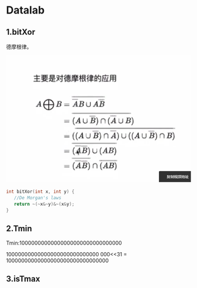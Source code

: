 # Datalab

## 1.bitXor

德摩根律。

![image-20220112122932579](image-20220112122932579.png)

```c
int bitXor(int x, int y) {
   //De Morgan's laws
   return ~(~x&~y)&~(x&y);
}
```

## 2.Tmin

Tmin:10000000000000000000000000000000

10000000000000000000000000000	000<<31 = 10000000000000000000000000000000

## 3.isTmax

